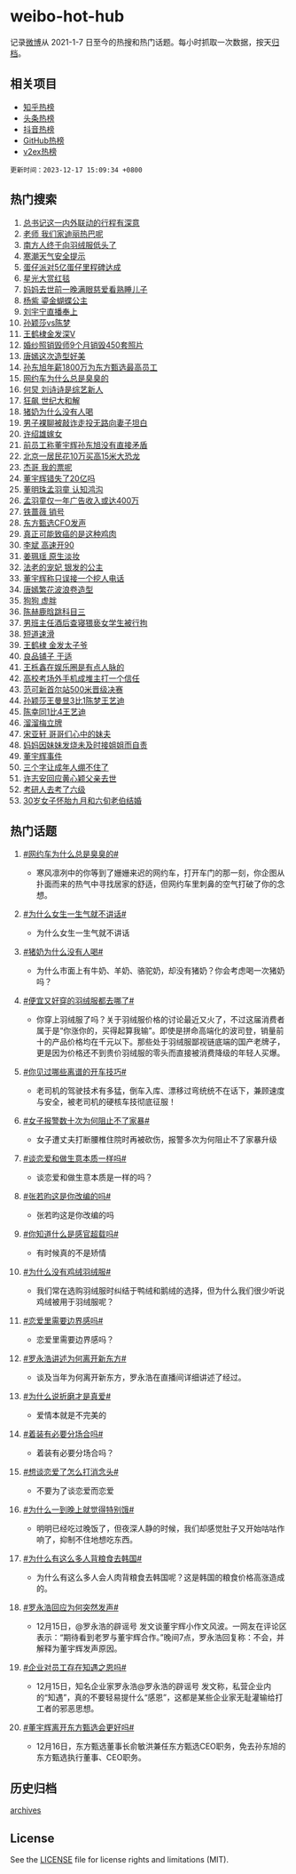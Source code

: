 # weibo-hot-hub

记录[微博](https://www.weibo.com)从 2021-1-7 日至今的热搜和热门话题。每小时抓取一次数据，按天[归档](archives)。

## 相关项目

- [知乎热榜](https://github.com/lonnyzhang423/zhihu-hot-hub)
- [头条热榜](https://github.com/lonnyzhang423/toutiao-hot-hub)
- [抖音热榜](https://github.com/lonnyzhang423/douyin-hot-hub)
- [GitHub热榜](https://github.com/lonnyzhang423/github-hot-hub)
- [v2ex热榜](https://github.com/lonnyzhang423/v2ex-hot-hub)


`更新时间：2023-12-17 15:09:34 +0800`

## 热门搜索

1. [总书记这一内外联动的行程有深意](https://m.weibo.cn/search?containerid=100103type%3D1%26t%3D10%26q%3D%23%E6%80%BB%E4%B9%A6%E8%AE%B0%E8%BF%99%E4%B8%80%E5%86%85%E5%A4%96%E8%81%94%E5%8A%A8%E7%9A%84%E8%A1%8C%E7%A8%8B%E6%9C%89%E6%B7%B1%E6%84%8F%23&stream_entry_id=51&isnewpage=1&extparam=seat%3D1%26stream_entry_id%3D51%26cate%3D10103%26pos%3D0%26q%3D%2523%25E6%2580%25BB%25E4%25B9%25A6%25E8%25AE%25B0%25E8%25BF%2599%25E4%25B8%2580%25E5%2586%2585%25E5%25A4%2596%25E8%2581%2594%25E5%258A%25A8%25E7%259A%2584%25E8%25A1%258C%25E7%25A8%258B%25E6%259C%2589%25E6%25B7%25B1%25E6%2584%258F%2523%26c_type%3D51%26dgr%3D0%26filter_type%3Drealtimehot%26display_time%3D1702796973%26pre_seqid%3D17027969731090213116)
1. [老师 我们家迪丽热巴呢](https://m.weibo.cn/search?containerid=100103type%3D1%26t%3D10%26q%3D%E8%80%81%E5%B8%88+%E6%88%91%E4%BB%AC%E5%AE%B6%E8%BF%AA%E4%B8%BD%E7%83%AD%E5%B7%B4%E5%91%A2&stream_entry_id=31&isnewpage=1&extparam=seat%3D1%26lcate%3D5001%26flag%3D1%26q%3D%25E8%2580%2581%25E5%25B8%2588%2520%25E6%2588%2591%25E4%25BB%25AC%25E5%25AE%25B6%25E8%25BF%25AA%25E4%25B8%25BD%25E7%2583%25AD%25E5%25B7%25B4%25E5%2591%25A2%26dgr%3D0%26filter_type%3Drealtimehot%26realpos%3D1%26stream_entry_id%3D31%26cate%3D5001%26c_type%3D31%26band_rank%3D1%26pos%3D0%26display_time%3D1702796973%26pre_seqid%3D17027969731090213116)
1. [南方人终于向羽绒服低头了](https://m.weibo.cn/search?containerid=100103type%3D1%26t%3D10%26q%3D%23%E5%8D%97%E6%96%B9%E4%BA%BA%E7%BB%88%E4%BA%8E%E5%90%91%E7%BE%BD%E7%BB%92%E6%9C%8D%E4%BD%8E%E5%A4%B4%E4%BA%86%23&stream_entry_id=31&isnewpage=1&extparam=seat%3D1%26lcate%3D5001%26flag%3D0%26q%3D%2523%25E5%258D%2597%25E6%2596%25B9%25E4%25BA%25BA%25E7%25BB%2588%25E4%25BA%258E%25E5%2590%2591%25E7%25BE%25BD%25E7%25BB%2592%25E6%259C%258D%25E4%25BD%258E%25E5%25A4%25B4%25E4%25BA%2586%2523%26dgr%3D0%26filter_type%3Drealtimehot%26realpos%3D2%26stream_entry_id%3D31%26cate%3D5001%26c_type%3D31%26band_rank%3D2%26pos%3D1%26display_time%3D1702796973%26pre_seqid%3D17027969731090213116)
1. [寒潮天气安全提示](https://m.weibo.cn/search?containerid=100103type%3D1%26t%3D10%26q%3D%23%E5%AF%92%E6%BD%AE%E5%A4%A9%E6%B0%94%E5%AE%89%E5%85%A8%E6%8F%90%E7%A4%BA%23&stream_entry_id=31&isnewpage=1&extparam=seat%3D1%26lcate%3D5001%26flag%3D0%26q%3D%2523%25E5%25AF%2592%25E6%25BD%25AE%25E5%25A4%25A9%25E6%25B0%2594%25E5%25AE%2589%25E5%2585%25A8%25E6%258F%2590%25E7%25A4%25BA%2523%26dgr%3D0%26filter_type%3Drealtimehot%26realpos%3D3%26stream_entry_id%3D31%26cate%3D5001%26c_type%3D31%26band_rank%3D3%26pos%3D2%26display_time%3D1702796973%26pre_seqid%3D17027969731090213116)
1. [蛋仔派对5亿蛋仔里程碑达成](https://m.weibo.cn/search?containerid=100103type%3D1%26t%3D10%26q%3D%23%E8%9B%8B%E4%BB%94%E6%B4%BE%E5%AF%B95%E4%BA%BF%E8%9B%8B%E4%BB%94%E9%87%8C%E7%A8%8B%E7%A2%91%E8%BE%BE%E6%88%90%23&stream_entry_id=31&isnewpage=1&extparam=seat%3D1%26lcate%3D5001%26stream_entry_id%3D31%26filter_type%3Drealtimehot%26q%3D%2523%25E8%259B%258B%25E4%25BB%2594%25E6%25B4%25BE%25E5%25AF%25B95%25E4%25BA%25BF%25E8%259B%258B%25E4%25BB%2594%25E9%2587%258C%25E7%25A8%258B%25E7%25A2%2591%25E8%25BE%25BE%25E6%2588%2590%2523%26dgr%3D0%26band_rank%3D4%26adid%3D214717%26is_ad_pos%3D1%26topic_ad%3D1%26c_type%3D31%26cate%3D5001%26pos%3D3%26display_time%3D1702796973%26pre_seqid%3D17027969731090213116)
1. [星光大赏红毯](https://m.weibo.cn/search?containerid=100103type%3D1%26t%3D10%26q%3D%23%E6%98%9F%E5%85%89%E5%A4%A7%E8%B5%8F%E7%BA%A2%E6%AF%AF%23&stream_entry_id=31&isnewpage=1&extparam=seat%3D1%26lcate%3D5001%26flag%3D1%26q%3D%2523%25E6%2598%259F%25E5%2585%2589%25E5%25A4%25A7%25E8%25B5%258F%25E7%25BA%25A2%25E6%25AF%25AF%2523%26dgr%3D0%26filter_type%3Drealtimehot%26realpos%3D4%26stream_entry_id%3D31%26cate%3D5001%26c_type%3D31%26band_rank%3D4%26pos%3D4%26display_time%3D1702796973%26pre_seqid%3D17027969731090213116)
1. [妈妈去世前一晚满眼慈爱看熟睡儿子](https://m.weibo.cn/search?containerid=100103type%3D1%26t%3D10%26q%3D%23%E5%A6%88%E5%A6%88%E5%8E%BB%E4%B8%96%E5%89%8D%E4%B8%80%E6%99%9A%E6%BB%A1%E7%9C%BC%E6%85%88%E7%88%B1%E7%9C%8B%E7%86%9F%E7%9D%A1%E5%84%BF%E5%AD%90%23&stream_entry_id=31&isnewpage=1&extparam=seat%3D1%26lcate%3D5001%26flag%3D1%26q%3D%2523%25E5%25A6%2588%25E5%25A6%2588%25E5%258E%25BB%25E4%25B8%2596%25E5%2589%258D%25E4%25B8%2580%25E6%2599%259A%25E6%25BB%25A1%25E7%259C%25BC%25E6%2585%2588%25E7%2588%25B1%25E7%259C%258B%25E7%2586%259F%25E7%259D%25A1%25E5%2584%25BF%25E5%25AD%2590%2523%26dgr%3D0%26filter_type%3Drealtimehot%26realpos%3D5%26stream_entry_id%3D31%26cate%3D5001%26c_type%3D31%26band_rank%3D5%26pos%3D5%26display_time%3D1702796973%26pre_seqid%3D17027969731090213116)
1. [杨紫 鎏金蝴蝶公主](https://m.weibo.cn/search?containerid=100103type%3D1%26t%3D10%26q%3D%E6%9D%A8%E7%B4%AB+%E9%8E%8F%E9%87%91%E8%9D%B4%E8%9D%B6%E5%85%AC%E4%B8%BB&stream_entry_id=31&isnewpage=1&extparam=seat%3D1%26lcate%3D5001%26flag%3D2%26q%3D%25E6%259D%25A8%25E7%25B4%25AB%2520%25E9%258E%258F%25E9%2587%2591%25E8%259D%25B4%25E8%259D%25B6%25E5%2585%25AC%25E4%25B8%25BB%26dgr%3D0%26filter_type%3Drealtimehot%26realpos%3D6%26stream_entry_id%3D31%26cate%3D5001%26c_type%3D31%26band_rank%3D6%26pos%3D6%26display_time%3D1702796973%26pre_seqid%3D17027969731090213116)
1. [刘宇宁直播奉上](https://m.weibo.cn/search?containerid=100103type%3D1%26t%3D10%26q%3D%23%E5%88%98%E5%AE%87%E5%AE%81%E7%9B%B4%E6%92%AD%E5%A5%89%E4%B8%8A%23&stream_entry_id=31&isnewpage=1&extparam=seat%3D1%26lcate%3D5001%26stream_entry_id%3D31%26filter_type%3Drealtimehot%26q%3D%2523%25E5%2588%2598%25E5%25AE%2587%25E5%25AE%2581%25E7%259B%25B4%25E6%2592%25AD%25E5%25A5%2589%25E4%25B8%258A%2523%26dgr%3D0%26band_rank%3D7%26adid%3D214883%26is_ad_pos%3D1%26c_type%3D31%26cate%3D5001%26pos%3D7%26display_time%3D1702796973%26pre_seqid%3D17027969731090213116)
1. [孙颖莎vs陈梦](https://m.weibo.cn/search?containerid=100103type%3D1%26t%3D10%26q%3D%23%E5%AD%99%E9%A2%96%E8%8E%8Evs%E9%99%88%E6%A2%A6%23&stream_entry_id=31&isnewpage=1&extparam=seat%3D1%26lcate%3D5001%26flag%3D1%26q%3D%2523%25E5%25AD%2599%25E9%25A2%2596%25E8%258E%258Evs%25E9%2599%2588%25E6%25A2%25A6%2523%26dgr%3D0%26filter_type%3Drealtimehot%26realpos%3D7%26stream_entry_id%3D31%26cate%3D5001%26c_type%3D31%26band_rank%3D7%26pos%3D8%26display_time%3D1702796973%26pre_seqid%3D17027969731090213116)
1. [王鹤棣金发深V](https://m.weibo.cn/search?containerid=100103type%3D1%26t%3D10%26q%3D%E7%8E%8B%E9%B9%A4%E6%A3%A3%E9%87%91%E5%8F%91%E6%B7%B1V&stream_entry_id=31&isnewpage=1&extparam=seat%3D1%26lcate%3D5001%26flag%3D1%26q%3D%25E7%258E%258B%25E9%25B9%25A4%25E6%25A3%25A3%25E9%2587%2591%25E5%258F%2591%25E6%25B7%25B1V%26dgr%3D0%26filter_type%3Drealtimehot%26realpos%3D8%26stream_entry_id%3D31%26cate%3D5001%26c_type%3D31%26band_rank%3D8%26pos%3D9%26display_time%3D1702796973%26pre_seqid%3D17027969731090213116)
1. [婚纱照销毁师9个月销毁450套照片](https://m.weibo.cn/search?containerid=100103type%3D1%26t%3D10%26q%3D%23%E5%A9%9A%E7%BA%B1%E7%85%A7%E9%94%80%E6%AF%81%E5%B8%889%E4%B8%AA%E6%9C%88%E9%94%80%E6%AF%81450%E5%A5%97%E7%85%A7%E7%89%87%23&stream_entry_id=31&isnewpage=1&extparam=seat%3D1%26lcate%3D5001%26flag%3D1%26q%3D%2523%25E5%25A9%259A%25E7%25BA%25B1%25E7%2585%25A7%25E9%2594%2580%25E6%25AF%2581%25E5%25B8%25889%25E4%25B8%25AA%25E6%259C%2588%25E9%2594%2580%25E6%25AF%2581450%25E5%25A5%2597%25E7%2585%25A7%25E7%2589%2587%2523%26dgr%3D0%26filter_type%3Drealtimehot%26realpos%3D9%26stream_entry_id%3D31%26cate%3D5001%26c_type%3D31%26band_rank%3D9%26pos%3D10%26display_time%3D1702796973%26pre_seqid%3D17027969731090213116)
1. [唐嫣这次造型好美](https://m.weibo.cn/search?containerid=100103type%3D1%26t%3D10%26q%3D%E5%94%90%E5%AB%A3%E8%BF%99%E6%AC%A1%E9%80%A0%E5%9E%8B%E5%A5%BD%E7%BE%8E&stream_entry_id=31&isnewpage=1&extparam=seat%3D1%26lcate%3D5001%26flag%3D1%26q%3D%25E5%2594%2590%25E5%25AB%25A3%25E8%25BF%2599%25E6%25AC%25A1%25E9%2580%25A0%25E5%259E%258B%25E5%25A5%25BD%25E7%25BE%258E%26dgr%3D0%26filter_type%3Drealtimehot%26realpos%3D10%26stream_entry_id%3D31%26cate%3D5001%26c_type%3D31%26band_rank%3D10%26pos%3D11%26display_time%3D1702796973%26pre_seqid%3D17027969731090213116)
1. [孙东旭年薪1800万为东方甄选最高员工](https://m.weibo.cn/search?containerid=100103type%3D1%26t%3D10%26q%3D%23%E5%AD%99%E4%B8%9C%E6%97%AD%E5%B9%B4%E8%96%AA1800%E4%B8%87%E4%B8%BA%E4%B8%9C%E6%96%B9%E7%94%84%E9%80%89%E6%9C%80%E9%AB%98%E5%91%98%E5%B7%A5%23&stream_entry_id=31&isnewpage=1&extparam=seat%3D1%26lcate%3D5001%26flag%3D2%26q%3D%2523%25E5%25AD%2599%25E4%25B8%259C%25E6%2597%25AD%25E5%25B9%25B4%25E8%2596%25AA1800%25E4%25B8%2587%25E4%25B8%25BA%25E4%25B8%259C%25E6%2596%25B9%25E7%2594%2584%25E9%2580%2589%25E6%259C%2580%25E9%25AB%2598%25E5%2591%2598%25E5%25B7%25A5%2523%26dgr%3D0%26filter_type%3Drealtimehot%26realpos%3D11%26stream_entry_id%3D31%26cate%3D5001%26c_type%3D31%26band_rank%3D11%26pos%3D12%26display_time%3D1702796973%26pre_seqid%3D17027969731090213116)
1. [网约车为什么总是臭臭的](https://m.weibo.cn/search?containerid=100103type%3D1%26t%3D10%26q%3D%23%E7%BD%91%E7%BA%A6%E8%BD%A6%E4%B8%BA%E4%BB%80%E4%B9%88%E6%80%BB%E6%98%AF%E8%87%AD%E8%87%AD%E7%9A%84%23&stream_entry_id=31&isnewpage=1&extparam=seat%3D1%26lcate%3D5001%26flag%3D0%26q%3D%2523%25E7%25BD%2591%25E7%25BA%25A6%25E8%25BD%25A6%25E4%25B8%25BA%25E4%25BB%2580%25E4%25B9%2588%25E6%2580%25BB%25E6%2598%25AF%25E8%2587%25AD%25E8%2587%25AD%25E7%259A%2584%2523%26dgr%3D0%26filter_type%3Drealtimehot%26realpos%3D12%26stream_entry_id%3D31%26cate%3D5001%26c_type%3D31%26band_rank%3D12%26pos%3D13%26display_time%3D1702796973%26pre_seqid%3D17027969731090213116)
1. [何炅 刘诗诗是综艺新人](https://m.weibo.cn/search?containerid=100103type%3D1%26t%3D10%26q%3D%E4%BD%95%E7%82%85+%E5%88%98%E8%AF%97%E8%AF%97%E6%98%AF%E7%BB%BC%E8%89%BA%E6%96%B0%E4%BA%BA&stream_entry_id=31&isnewpage=1&extparam=seat%3D1%26lcate%3D5001%26flag%3D1%26q%3D%25E4%25BD%2595%25E7%2582%2585%2520%25E5%2588%2598%25E8%25AF%2597%25E8%25AF%2597%25E6%2598%25AF%25E7%25BB%25BC%25E8%2589%25BA%25E6%2596%25B0%25E4%25BA%25BA%26dgr%3D0%26filter_type%3Drealtimehot%26realpos%3D13%26stream_entry_id%3D31%26cate%3D5001%26c_type%3D31%26band_rank%3D13%26pos%3D14%26display_time%3D1702796973%26pre_seqid%3D17027969731090213116)
1. [狂飙 世纪大和解](https://m.weibo.cn/search?containerid=100103type%3D1%26t%3D10%26q%3D%E7%8B%82%E9%A3%99+%E4%B8%96%E7%BA%AA%E5%A4%A7%E5%92%8C%E8%A7%A3&stream_entry_id=31&isnewpage=1&extparam=seat%3D1%26lcate%3D5001%26flag%3D2%26q%3D%25E7%258B%2582%25E9%25A3%2599%2520%25E4%25B8%2596%25E7%25BA%25AA%25E5%25A4%25A7%25E5%2592%258C%25E8%25A7%25A3%26dgr%3D0%26filter_type%3Drealtimehot%26realpos%3D14%26stream_entry_id%3D31%26cate%3D5001%26c_type%3D31%26band_rank%3D14%26pos%3D15%26display_time%3D1702796973%26pre_seqid%3D17027969731090213116)
1. [猪奶为什么没有人喝](https://m.weibo.cn/search?containerid=100103type%3D1%26t%3D10%26q%3D%23%E7%8C%AA%E5%A5%B6%E4%B8%BA%E4%BB%80%E4%B9%88%E6%B2%A1%E6%9C%89%E4%BA%BA%E5%96%9D%23&stream_entry_id=31&isnewpage=1&extparam=seat%3D1%26lcate%3D5001%26flag%3D0%26q%3D%2523%25E7%258C%25AA%25E5%25A5%25B6%25E4%25B8%25BA%25E4%25BB%2580%25E4%25B9%2588%25E6%25B2%25A1%25E6%259C%2589%25E4%25BA%25BA%25E5%2596%259D%2523%26dgr%3D0%26filter_type%3Drealtimehot%26realpos%3D15%26stream_entry_id%3D31%26cate%3D5001%26c_type%3D31%26band_rank%3D15%26pos%3D16%26display_time%3D1702796973%26pre_seqid%3D17027969731090213116)
1. [男子裸聊被敲诈走投无路向妻子坦白](https://m.weibo.cn/search?containerid=100103type%3D1%26t%3D10%26q%3D%23%E7%94%B7%E5%AD%90%E8%A3%B8%E8%81%8A%E8%A2%AB%E6%95%B2%E8%AF%88%E8%B5%B0%E6%8A%95%E6%97%A0%E8%B7%AF%E5%90%91%E5%A6%BB%E5%AD%90%E5%9D%A6%E7%99%BD%23&stream_entry_id=31&isnewpage=1&extparam=seat%3D1%26lcate%3D5001%26flag%3D1%26q%3D%2523%25E7%2594%25B7%25E5%25AD%2590%25E8%25A3%25B8%25E8%2581%258A%25E8%25A2%25AB%25E6%2595%25B2%25E8%25AF%2588%25E8%25B5%25B0%25E6%258A%2595%25E6%2597%25A0%25E8%25B7%25AF%25E5%2590%2591%25E5%25A6%25BB%25E5%25AD%2590%25E5%259D%25A6%25E7%2599%25BD%2523%26dgr%3D0%26filter_type%3Drealtimehot%26realpos%3D16%26stream_entry_id%3D31%26cate%3D5001%26c_type%3D31%26band_rank%3D16%26pos%3D17%26display_time%3D1702796973%26pre_seqid%3D17027969731090213116)
1. [许绍雄嫁女](https://m.weibo.cn/search?containerid=100103type%3D1%26t%3D10%26q%3D%E8%AE%B8%E7%BB%8D%E9%9B%84%E5%AB%81%E5%A5%B3&stream_entry_id=31&isnewpage=1&extparam=seat%3D1%26lcate%3D5001%26flag%3D0%26q%3D%25E8%25AE%25B8%25E7%25BB%258D%25E9%259B%2584%25E5%25AB%2581%25E5%25A5%25B3%26dgr%3D0%26filter_type%3Drealtimehot%26realpos%3D17%26stream_entry_id%3D31%26cate%3D5001%26c_type%3D31%26band_rank%3D17%26pos%3D18%26display_time%3D1702796973%26pre_seqid%3D17027969731090213116)
1. [前员工称董宇辉孙东旭没有直接矛盾](https://m.weibo.cn/search?containerid=100103type%3D1%26t%3D10%26q%3D%23%E5%89%8D%E5%91%98%E5%B7%A5%E7%A7%B0%E8%91%A3%E5%AE%87%E8%BE%89%E5%AD%99%E4%B8%9C%E6%97%AD%E6%B2%A1%E6%9C%89%E7%9B%B4%E6%8E%A5%E7%9F%9B%E7%9B%BE%23&stream_entry_id=31&isnewpage=1&extparam=seat%3D1%26lcate%3D5001%26flag%3D1%26q%3D%2523%25E5%2589%258D%25E5%2591%2598%25E5%25B7%25A5%25E7%25A7%25B0%25E8%2591%25A3%25E5%25AE%2587%25E8%25BE%2589%25E5%25AD%2599%25E4%25B8%259C%25E6%2597%25AD%25E6%25B2%25A1%25E6%259C%2589%25E7%259B%25B4%25E6%258E%25A5%25E7%259F%259B%25E7%259B%25BE%2523%26dgr%3D0%26filter_type%3Drealtimehot%26realpos%3D18%26stream_entry_id%3D31%26cate%3D5001%26c_type%3D31%26band_rank%3D18%26pos%3D19%26display_time%3D1702796973%26pre_seqid%3D17027969731090213116)
1. [北京一居民花10万买高15米大恐龙](https://m.weibo.cn/search?containerid=100103type%3D1%26t%3D10%26q%3D%23%E5%8C%97%E4%BA%AC%E4%B8%80%E5%B1%85%E6%B0%91%E8%8A%B110%E4%B8%87%E4%B9%B0%E9%AB%9815%E7%B1%B3%E5%A4%A7%E6%81%90%E9%BE%99%23&stream_entry_id=31&isnewpage=1&extparam=seat%3D1%26lcate%3D5001%26flag%3D0%26q%3D%2523%25E5%258C%2597%25E4%25BA%25AC%25E4%25B8%2580%25E5%25B1%2585%25E6%25B0%2591%25E8%258A%25B110%25E4%25B8%2587%25E4%25B9%25B0%25E9%25AB%259815%25E7%25B1%25B3%25E5%25A4%25A7%25E6%2581%2590%25E9%25BE%2599%2523%26dgr%3D0%26filter_type%3Drealtimehot%26realpos%3D19%26stream_entry_id%3D31%26cate%3D5001%26c_type%3D31%26band_rank%3D19%26pos%3D20%26display_time%3D1702796973%26pre_seqid%3D17027969731090213116)
1. [杰哥 我的票呢](https://m.weibo.cn/search?containerid=100103type%3D1%26t%3D10%26q%3D%E6%9D%B0%E5%93%A5+%E6%88%91%E7%9A%84%E7%A5%A8%E5%91%A2&stream_entry_id=31&isnewpage=1&extparam=seat%3D1%26lcate%3D5001%26flag%3D0%26q%3D%25E6%259D%25B0%25E5%2593%25A5%2520%25E6%2588%2591%25E7%259A%2584%25E7%25A5%25A8%25E5%2591%25A2%26dgr%3D0%26filter_type%3Drealtimehot%26realpos%3D20%26stream_entry_id%3D31%26cate%3D5001%26c_type%3D31%26band_rank%3D20%26pos%3D21%26display_time%3D1702796973%26pre_seqid%3D17027969731090213116)
1. [董宇辉错失了20亿吗](https://m.weibo.cn/search?containerid=100103type%3D1%26t%3D10%26q%3D%E8%91%A3%E5%AE%87%E8%BE%89%E9%94%99%E5%A4%B1%E4%BA%8620%E4%BA%BF%E5%90%97&stream_entry_id=31&isnewpage=1&extparam=seat%3D1%26lcate%3D5001%26flag%3D2%26q%3D%25E8%2591%25A3%25E5%25AE%2587%25E8%25BE%2589%25E9%2594%2599%25E5%25A4%25B1%25E4%25BA%258620%25E4%25BA%25BF%25E5%2590%2597%26dgr%3D0%26filter_type%3Drealtimehot%26realpos%3D21%26stream_entry_id%3D31%26cate%3D5001%26c_type%3D31%26band_rank%3D21%26pos%3D22%26display_time%3D1702796973%26pre_seqid%3D17027969731090213116)
1. [董明珠孟羽童 认知鸿沟](https://m.weibo.cn/search?containerid=100103type%3D1%26t%3D10%26q%3D%E8%91%A3%E6%98%8E%E7%8F%A0%E5%AD%9F%E7%BE%BD%E7%AB%A5+%E8%AE%A4%E7%9F%A5%E9%B8%BF%E6%B2%9F&stream_entry_id=31&isnewpage=1&extparam=seat%3D1%26lcate%3D5001%26flag%3D1%26q%3D%25E8%2591%25A3%25E6%2598%258E%25E7%258F%25A0%25E5%25AD%259F%25E7%25BE%25BD%25E7%25AB%25A5%2520%25E8%25AE%25A4%25E7%259F%25A5%25E9%25B8%25BF%25E6%25B2%259F%26dgr%3D0%26filter_type%3Drealtimehot%26realpos%3D22%26stream_entry_id%3D31%26cate%3D5001%26c_type%3D31%26band_rank%3D22%26pos%3D23%26display_time%3D1702796973%26pre_seqid%3D17027969731090213116)
1. [孟羽童仅一年广告收入或达400万](https://m.weibo.cn/search?containerid=100103type%3D1%26t%3D10%26q%3D%23%E5%AD%9F%E7%BE%BD%E7%AB%A5%E4%BB%85%E4%B8%80%E5%B9%B4%E5%B9%BF%E5%91%8A%E6%94%B6%E5%85%A5%E6%88%96%E8%BE%BE400%E4%B8%87%23&stream_entry_id=31&isnewpage=1&extparam=seat%3D1%26lcate%3D5001%26flag%3D2%26q%3D%2523%25E5%25AD%259F%25E7%25BE%25BD%25E7%25AB%25A5%25E4%25BB%2585%25E4%25B8%2580%25E5%25B9%25B4%25E5%25B9%25BF%25E5%2591%258A%25E6%2594%25B6%25E5%2585%25A5%25E6%2588%2596%25E8%25BE%25BE400%25E4%25B8%2587%2523%26dgr%3D0%26filter_type%3Drealtimehot%26realpos%3D23%26stream_entry_id%3D31%26cate%3D5001%26c_type%3D31%26band_rank%3D23%26pos%3D24%26display_time%3D1702796973%26pre_seqid%3D17027969731090213116)
1. [铁蔷薇 销号](https://m.weibo.cn/search?containerid=100103type%3D1%26t%3D10%26q%3D%E9%93%81%E8%94%B7%E8%96%87+%E9%94%80%E5%8F%B7&stream_entry_id=31&isnewpage=1&extparam=seat%3D1%26lcate%3D5001%26flag%3D1%26q%3D%25E9%2593%2581%25E8%2594%25B7%25E8%2596%2587%2520%25E9%2594%2580%25E5%258F%25B7%26dgr%3D0%26filter_type%3Drealtimehot%26realpos%3D24%26stream_entry_id%3D31%26cate%3D5001%26c_type%3D31%26band_rank%3D24%26pos%3D25%26display_time%3D1702796973%26pre_seqid%3D17027969731090213116)
1. [东方甄选CFO发声](https://m.weibo.cn/search?containerid=100103type%3D1%26t%3D10%26q%3D%23%E4%B8%9C%E6%96%B9%E7%94%84%E9%80%89CFO%E5%8F%91%E5%A3%B0%23&stream_entry_id=31&isnewpage=1&extparam=seat%3D1%26lcate%3D5001%26flag%3D0%26q%3D%2523%25E4%25B8%259C%25E6%2596%25B9%25E7%2594%2584%25E9%2580%2589CFO%25E5%258F%2591%25E5%25A3%25B0%2523%26dgr%3D0%26filter_type%3Drealtimehot%26realpos%3D25%26stream_entry_id%3D31%26cate%3D5001%26c_type%3D31%26band_rank%3D25%26pos%3D26%26display_time%3D1702796973%26pre_seqid%3D17027969731090213116)
1. [真正可能致癌的是这种鸡肉](https://m.weibo.cn/search?containerid=100103type%3D1%26t%3D10%26q%3D%23%E7%9C%9F%E6%AD%A3%E5%8F%AF%E8%83%BD%E8%87%B4%E7%99%8C%E7%9A%84%E6%98%AF%E8%BF%99%E7%A7%8D%E9%B8%A1%E8%82%89%23&stream_entry_id=31&isnewpage=1&extparam=seat%3D1%26lcate%3D5001%26flag%3D1%26q%3D%2523%25E7%259C%259F%25E6%25AD%25A3%25E5%258F%25AF%25E8%2583%25BD%25E8%2587%25B4%25E7%2599%258C%25E7%259A%2584%25E6%2598%25AF%25E8%25BF%2599%25E7%25A7%258D%25E9%25B8%25A1%25E8%2582%2589%2523%26dgr%3D0%26filter_type%3Drealtimehot%26realpos%3D26%26stream_entry_id%3D31%26cate%3D5001%26c_type%3D31%26band_rank%3D26%26pos%3D27%26display_time%3D1702796973%26pre_seqid%3D17027969731090213116)
1. [李斌 高速开90](https://m.weibo.cn/search?containerid=100103type%3D1%26t%3D10%26q%3D%E6%9D%8E%E6%96%8C+%E9%AB%98%E9%80%9F%E5%BC%8090&stream_entry_id=31&isnewpage=1&extparam=seat%3D1%26lcate%3D5001%26flag%3D1%26q%3D%25E6%259D%258E%25E6%2596%258C%2520%25E9%25AB%2598%25E9%2580%259F%25E5%25BC%258090%26dgr%3D0%26filter_type%3Drealtimehot%26realpos%3D27%26stream_entry_id%3D31%26cate%3D5001%26c_type%3D31%26band_rank%3D27%26pos%3D28%26display_time%3D1702796973%26pre_seqid%3D17027969731090213116)
1. [姜珮瑶 原生淡妆](https://m.weibo.cn/search?containerid=100103type%3D1%26t%3D10%26q%3D%E5%A7%9C%E7%8F%AE%E7%91%B6+%E5%8E%9F%E7%94%9F%E6%B7%A1%E5%A6%86&stream_entry_id=31&isnewpage=1&extparam=seat%3D1%26lcate%3D5001%26flag%3D0%26q%3D%25E5%25A7%259C%25E7%258F%25AE%25E7%2591%25B6%2520%25E5%258E%259F%25E7%2594%259F%25E6%25B7%25A1%25E5%25A6%2586%26dgr%3D0%26filter_type%3Drealtimehot%26realpos%3D28%26stream_entry_id%3D31%26cate%3D5001%26c_type%3D31%26band_rank%3D28%26pos%3D29%26display_time%3D1702796973%26pre_seqid%3D17027969731090213116)
1. [法老的宠妃 银发的公主](https://m.weibo.cn/search?containerid=100103type%3D1%26t%3D10%26q%3D%E6%B3%95%E8%80%81%E7%9A%84%E5%AE%A0%E5%A6%83+%E9%93%B6%E5%8F%91%E7%9A%84%E5%85%AC%E4%B8%BB&stream_entry_id=31&isnewpage=1&extparam=seat%3D1%26lcate%3D5001%26flag%3D0%26q%3D%25E6%25B3%2595%25E8%2580%2581%25E7%259A%2584%25E5%25AE%25A0%25E5%25A6%2583%2520%25E9%2593%25B6%25E5%258F%2591%25E7%259A%2584%25E5%2585%25AC%25E4%25B8%25BB%26dgr%3D0%26filter_type%3Drealtimehot%26realpos%3D29%26stream_entry_id%3D31%26cate%3D5001%26c_type%3D31%26band_rank%3D29%26pos%3D30%26display_time%3D1702796973%26pre_seqid%3D17027969731090213116)
1. [董宇辉称只误接一个挖人电话](https://m.weibo.cn/search?containerid=100103type%3D1%26t%3D10%26q%3D%23%E8%91%A3%E5%AE%87%E8%BE%89%E7%A7%B0%E5%8F%AA%E8%AF%AF%E6%8E%A5%E4%B8%80%E4%B8%AA%E6%8C%96%E4%BA%BA%E7%94%B5%E8%AF%9D%23&stream_entry_id=31&isnewpage=1&extparam=seat%3D1%26lcate%3D5001%26flag%3D0%26q%3D%2523%25E8%2591%25A3%25E5%25AE%2587%25E8%25BE%2589%25E7%25A7%25B0%25E5%258F%25AA%25E8%25AF%25AF%25E6%258E%25A5%25E4%25B8%2580%25E4%25B8%25AA%25E6%258C%2596%25E4%25BA%25BA%25E7%2594%25B5%25E8%25AF%259D%2523%26dgr%3D0%26filter_type%3Drealtimehot%26realpos%3D30%26stream_entry_id%3D31%26cate%3D5001%26c_type%3D31%26band_rank%3D30%26pos%3D31%26display_time%3D1702796973%26pre_seqid%3D17027969731090213116)
1. [唐嫣繁花波浪卷造型](https://m.weibo.cn/search?containerid=100103type%3D1%26t%3D10%26q%3D%23%E5%94%90%E5%AB%A3%E7%B9%81%E8%8A%B1%E6%B3%A2%E6%B5%AA%E5%8D%B7%E9%80%A0%E5%9E%8B%23&stream_entry_id=31&isnewpage=1&extparam=seat%3D1%26lcate%3D5001%26flag%3D1%26q%3D%2523%25E5%2594%2590%25E5%25AB%25A3%25E7%25B9%2581%25E8%258A%25B1%25E6%25B3%25A2%25E6%25B5%25AA%25E5%258D%25B7%25E9%2580%25A0%25E5%259E%258B%2523%26dgr%3D0%26filter_type%3Drealtimehot%26realpos%3D31%26stream_entry_id%3D31%26cate%3D5001%26c_type%3D31%26band_rank%3D31%26pos%3D32%26display_time%3D1702796973%26pre_seqid%3D17027969731090213116)
1. [狗狗 虚胖](https://m.weibo.cn/search?containerid=100103type%3D1%26t%3D10%26q%3D%E7%8B%97%E7%8B%97+%E8%99%9A%E8%83%96&stream_entry_id=31&isnewpage=1&extparam=seat%3D1%26lcate%3D5001%26flag%3D1%26q%3D%25E7%258B%2597%25E7%258B%2597%2520%25E8%2599%259A%25E8%2583%2596%26dgr%3D0%26filter_type%3Drealtimehot%26realpos%3D32%26stream_entry_id%3D31%26cate%3D5001%26c_type%3D31%26band_rank%3D32%26pos%3D33%26display_time%3D1702796973%26pre_seqid%3D17027969731090213116)
1. [陈赫鹿晗跳科目三](https://m.weibo.cn/search?containerid=100103type%3D1%26t%3D10%26q%3D%23%E9%99%88%E8%B5%AB%E9%B9%BF%E6%99%97%E8%B7%B3%E7%A7%91%E7%9B%AE%E4%B8%89%23&stream_entry_id=31&isnewpage=1&extparam=seat%3D1%26lcate%3D5001%26flag%3D0%26q%3D%2523%25E9%2599%2588%25E8%25B5%25AB%25E9%25B9%25BF%25E6%2599%2597%25E8%25B7%25B3%25E7%25A7%2591%25E7%259B%25AE%25E4%25B8%2589%2523%26dgr%3D0%26filter_type%3Drealtimehot%26realpos%3D33%26stream_entry_id%3D31%26cate%3D5001%26c_type%3D31%26band_rank%3D33%26pos%3D34%26display_time%3D1702796973%26pre_seqid%3D17027969731090213116)
1. [男班主任酒后查寝猥亵女学生被行拘](https://m.weibo.cn/search?containerid=100103type%3D1%26t%3D10%26q%3D%23%E7%94%B7%E7%8F%AD%E4%B8%BB%E4%BB%BB%E9%85%92%E5%90%8E%E6%9F%A5%E5%AF%9D%E7%8C%A5%E4%BA%B5%E5%A5%B3%E5%AD%A6%E7%94%9F%E8%A2%AB%E8%A1%8C%E6%8B%98%23&stream_entry_id=31&isnewpage=1&extparam=seat%3D1%26lcate%3D5001%26flag%3D1%26q%3D%2523%25E7%2594%25B7%25E7%258F%25AD%25E4%25B8%25BB%25E4%25BB%25BB%25E9%2585%2592%25E5%2590%258E%25E6%259F%25A5%25E5%25AF%259D%25E7%258C%25A5%25E4%25BA%25B5%25E5%25A5%25B3%25E5%25AD%25A6%25E7%2594%259F%25E8%25A2%25AB%25E8%25A1%258C%25E6%258B%2598%2523%26dgr%3D0%26filter_type%3Drealtimehot%26realpos%3D34%26stream_entry_id%3D31%26cate%3D5001%26c_type%3D31%26band_rank%3D34%26pos%3D35%26display_time%3D1702796973%26pre_seqid%3D17027969731090213116)
1. [短道速滑](https://m.weibo.cn/search?containerid=100103type%3D1%26t%3D10%26q%3D%E7%9F%AD%E9%81%93%E9%80%9F%E6%BB%91&stream_entry_id=31&isnewpage=1&extparam=seat%3D1%26lcate%3D5001%26flag%3D1%26q%3D%25E7%259F%25AD%25E9%2581%2593%25E9%2580%259F%25E6%25BB%2591%26dgr%3D0%26filter_type%3Drealtimehot%26realpos%3D35%26stream_entry_id%3D31%26cate%3D5001%26c_type%3D31%26band_rank%3D35%26pos%3D36%26display_time%3D1702796973%26pre_seqid%3D17027969731090213116)
1. [王鹤棣 金发太子爷](https://m.weibo.cn/search?containerid=100103type%3D1%26t%3D10%26q%3D%E7%8E%8B%E9%B9%A4%E6%A3%A3+%E9%87%91%E5%8F%91%E5%A4%AA%E5%AD%90%E7%88%B7&stream_entry_id=31&isnewpage=1&extparam=seat%3D1%26lcate%3D5001%26flag%3D1%26q%3D%25E7%258E%258B%25E9%25B9%25A4%25E6%25A3%25A3%2520%25E9%2587%2591%25E5%258F%2591%25E5%25A4%25AA%25E5%25AD%2590%25E7%2588%25B7%26dgr%3D0%26filter_type%3Drealtimehot%26realpos%3D36%26stream_entry_id%3D31%26cate%3D5001%26c_type%3D31%26band_rank%3D36%26pos%3D37%26display_time%3D1702796973%26pre_seqid%3D17027969731090213116)
1. [良品铺子 于适](https://m.weibo.cn/search?containerid=100103type%3D1%26t%3D10%26q%3D%E8%89%AF%E5%93%81%E9%93%BA%E5%AD%90+%E4%BA%8E%E9%80%82&stream_entry_id=31&isnewpage=1&extparam=seat%3D1%26lcate%3D5001%26flag%3D0%26q%3D%25E8%2589%25AF%25E5%2593%2581%25E9%2593%25BA%25E5%25AD%2590%2520%25E4%25BA%258E%25E9%2580%2582%26dgr%3D0%26filter_type%3Drealtimehot%26realpos%3D37%26stream_entry_id%3D31%26cate%3D5001%26c_type%3D31%26band_rank%3D37%26pos%3D38%26display_time%3D1702796973%26pre_seqid%3D17027969731090213116)
1. [王栎鑫在娱乐圈是有点人脉的](https://m.weibo.cn/search?containerid=100103type%3D1%26t%3D10%26q%3D%E7%8E%8B%E6%A0%8E%E9%91%AB%E5%9C%A8%E5%A8%B1%E4%B9%90%E5%9C%88%E6%98%AF%E6%9C%89%E7%82%B9%E4%BA%BA%E8%84%89%E7%9A%84&stream_entry_id=31&isnewpage=1&extparam=seat%3D1%26lcate%3D5001%26flag%3D1%26q%3D%25E7%258E%258B%25E6%25A0%258E%25E9%2591%25AB%25E5%259C%25A8%25E5%25A8%25B1%25E4%25B9%2590%25E5%259C%2588%25E6%2598%25AF%25E6%259C%2589%25E7%2582%25B9%25E4%25BA%25BA%25E8%2584%2589%25E7%259A%2584%26dgr%3D0%26filter_type%3Drealtimehot%26realpos%3D38%26stream_entry_id%3D31%26cate%3D5001%26c_type%3D31%26band_rank%3D38%26pos%3D39%26display_time%3D1702796973%26pre_seqid%3D17027969731090213116)
1. [高校考场外手机成堆主打一个信任](https://m.weibo.cn/search?containerid=100103type%3D1%26t%3D10%26q%3D%23%E9%AB%98%E6%A0%A1%E8%80%83%E5%9C%BA%E5%A4%96%E6%89%8B%E6%9C%BA%E6%88%90%E5%A0%86%E4%B8%BB%E6%89%93%E4%B8%80%E4%B8%AA%E4%BF%A1%E4%BB%BB%23&stream_entry_id=31&isnewpage=1&extparam=seat%3D1%26lcate%3D5001%26flag%3D32768%26q%3D%2523%25E9%25AB%2598%25E6%25A0%25A1%25E8%2580%2583%25E5%259C%25BA%25E5%25A4%2596%25E6%2589%258B%25E6%259C%25BA%25E6%2588%2590%25E5%25A0%2586%25E4%25B8%25BB%25E6%2589%2593%25E4%25B8%2580%25E4%25B8%25AA%25E4%25BF%25A1%25E4%25BB%25BB%2523%26dgr%3D0%26filter_type%3Drealtimehot%26realpos%3D39%26stream_entry_id%3D31%26cate%3D5001%26c_type%3D31%26band_rank%3D39%26pos%3D40%26display_time%3D1702796973%26pre_seqid%3D17027969731090213116)
1. [范可新首尔站500米晋级决赛](https://m.weibo.cn/search?containerid=100103type%3D1%26t%3D10%26q%3D%23%E8%8C%83%E5%8F%AF%E6%96%B0%E9%A6%96%E5%B0%94%E7%AB%99500%E7%B1%B3%E6%99%8B%E7%BA%A7%E5%86%B3%E8%B5%9B%23&stream_entry_id=31&isnewpage=1&extparam=seat%3D1%26lcate%3D5001%26flag%3D1%26q%3D%2523%25E8%258C%2583%25E5%258F%25AF%25E6%2596%25B0%25E9%25A6%2596%25E5%25B0%2594%25E7%25AB%2599500%25E7%25B1%25B3%25E6%2599%258B%25E7%25BA%25A7%25E5%2586%25B3%25E8%25B5%259B%2523%26dgr%3D0%26filter_type%3Drealtimehot%26realpos%3D40%26stream_entry_id%3D31%26cate%3D5001%26c_type%3D31%26band_rank%3D40%26pos%3D41%26display_time%3D1702796973%26pre_seqid%3D17027969731090213116)
1. [孙颖莎王曼昱3比1陈梦王艺迪](https://m.weibo.cn/search?containerid=100103type%3D1%26t%3D10%26q%3D%23%E5%AD%99%E9%A2%96%E8%8E%8E%E7%8E%8B%E6%9B%BC%E6%98%B13%E6%AF%941%E9%99%88%E6%A2%A6%E7%8E%8B%E8%89%BA%E8%BF%AA%23&stream_entry_id=31&isnewpage=1&extparam=seat%3D1%26lcate%3D5001%26flag%3D0%26q%3D%2523%25E5%25AD%2599%25E9%25A2%2596%25E8%258E%258E%25E7%258E%258B%25E6%259B%25BC%25E6%2598%25B13%25E6%25AF%25941%25E9%2599%2588%25E6%25A2%25A6%25E7%258E%258B%25E8%2589%25BA%25E8%25BF%25AA%2523%26dgr%3D0%26filter_type%3Drealtimehot%26realpos%3D41%26stream_entry_id%3D31%26cate%3D5001%26c_type%3D31%26band_rank%3D41%26pos%3D42%26display_time%3D1702796973%26pre_seqid%3D17027969731090213116)
1. [陈幸同1比4王艺迪](https://m.weibo.cn/search?containerid=100103type%3D1%26t%3D10%26q%3D%E9%99%88%E5%B9%B8%E5%90%8C1%E6%AF%944%E7%8E%8B%E8%89%BA%E8%BF%AA&stream_entry_id=31&isnewpage=1&extparam=seat%3D1%26lcate%3D5001%26flag%3D1%26q%3D%25E9%2599%2588%25E5%25B9%25B8%25E5%2590%258C1%25E6%25AF%25944%25E7%258E%258B%25E8%2589%25BA%25E8%25BF%25AA%26dgr%3D0%26filter_type%3Drealtimehot%26realpos%3D42%26stream_entry_id%3D31%26cate%3D5001%26c_type%3D31%26band_rank%3D42%26pos%3D43%26display_time%3D1702796973%26pre_seqid%3D17027969731090213116)
1. [溜溜梅立牌](https://m.weibo.cn/search?containerid=100103type%3D1%26t%3D10%26q%3D%E6%BA%9C%E6%BA%9C%E6%A2%85%E7%AB%8B%E7%89%8C&stream_entry_id=31&isnewpage=1&extparam=seat%3D1%26lcate%3D5001%26flag%3D0%26q%3D%25E6%25BA%259C%25E6%25BA%259C%25E6%25A2%2585%25E7%25AB%258B%25E7%2589%258C%26dgr%3D0%26filter_type%3Drealtimehot%26realpos%3D43%26stream_entry_id%3D31%26cate%3D5001%26c_type%3D31%26band_rank%3D43%26pos%3D44%26display_time%3D1702796973%26pre_seqid%3D17027969731090213116)
1. [宋亚轩 哥哥们心中的妹夫](https://m.weibo.cn/search?containerid=100103type%3D1%26t%3D10%26q%3D%E5%AE%8B%E4%BA%9A%E8%BD%A9+%E5%93%A5%E5%93%A5%E4%BB%AC%E5%BF%83%E4%B8%AD%E7%9A%84%E5%A6%B9%E5%A4%AB&stream_entry_id=31&isnewpage=1&extparam=seat%3D1%26lcate%3D5001%26flag%3D0%26q%3D%25E5%25AE%258B%25E4%25BA%259A%25E8%25BD%25A9%2520%25E5%2593%25A5%25E5%2593%25A5%25E4%25BB%25AC%25E5%25BF%2583%25E4%25B8%25AD%25E7%259A%2584%25E5%25A6%25B9%25E5%25A4%25AB%26dgr%3D0%26filter_type%3Drealtimehot%26realpos%3D44%26stream_entry_id%3D31%26cate%3D5001%26c_type%3D31%26band_rank%3D44%26pos%3D45%26display_time%3D1702796973%26pre_seqid%3D17027969731090213116)
1. [妈妈因妹妹发烧未及时接姐姐而自责](https://m.weibo.cn/search?containerid=100103type%3D1%26t%3D10%26q%3D%23%E5%A6%88%E5%A6%88%E5%9B%A0%E5%A6%B9%E5%A6%B9%E5%8F%91%E7%83%A7%E6%9C%AA%E5%8F%8A%E6%97%B6%E6%8E%A5%E5%A7%90%E5%A7%90%E8%80%8C%E8%87%AA%E8%B4%A3%23&stream_entry_id=31&isnewpage=1&extparam=seat%3D1%26lcate%3D5001%26flag%3D32768%26q%3D%2523%25E5%25A6%2588%25E5%25A6%2588%25E5%259B%25A0%25E5%25A6%25B9%25E5%25A6%25B9%25E5%258F%2591%25E7%2583%25A7%25E6%259C%25AA%25E5%258F%258A%25E6%2597%25B6%25E6%258E%25A5%25E5%25A7%2590%25E5%25A7%2590%25E8%2580%258C%25E8%2587%25AA%25E8%25B4%25A3%2523%26dgr%3D0%26filter_type%3Drealtimehot%26realpos%3D45%26stream_entry_id%3D31%26cate%3D5001%26c_type%3D31%26band_rank%3D45%26pos%3D46%26display_time%3D1702796973%26pre_seqid%3D17027969731090213116)
1. [董宇辉事件](https://m.weibo.cn/search?containerid=100103type%3D1%26t%3D10%26q%3D%E8%91%A3%E5%AE%87%E8%BE%89%E4%BA%8B%E4%BB%B6&stream_entry_id=31&isnewpage=1&extparam=seat%3D1%26lcate%3D5001%26flag%3D0%26q%3D%25E8%2591%25A3%25E5%25AE%2587%25E8%25BE%2589%25E4%25BA%258B%25E4%25BB%25B6%26dgr%3D0%26filter_type%3Drealtimehot%26realpos%3D46%26stream_entry_id%3D31%26cate%3D5001%26c_type%3D31%26band_rank%3D46%26pos%3D47%26display_time%3D1702796973%26pre_seqid%3D17027969731090213116)
1. [三个字让成年人绷不住了](https://m.weibo.cn/search?containerid=100103type%3D1%26t%3D10%26q%3D%E4%B8%89%E4%B8%AA%E5%AD%97%E8%AE%A9%E6%88%90%E5%B9%B4%E4%BA%BA%E7%BB%B7%E4%B8%8D%E4%BD%8F%E4%BA%86&stream_entry_id=31&isnewpage=1&extparam=seat%3D1%26lcate%3D5001%26flag%3D1%26q%3D%25E4%25B8%2589%25E4%25B8%25AA%25E5%25AD%2597%25E8%25AE%25A9%25E6%2588%2590%25E5%25B9%25B4%25E4%25BA%25BA%25E7%25BB%25B7%25E4%25B8%258D%25E4%25BD%258F%25E4%25BA%2586%26dgr%3D0%26filter_type%3Drealtimehot%26realpos%3D47%26stream_entry_id%3D31%26cate%3D5001%26c_type%3D31%26band_rank%3D47%26pos%3D48%26display_time%3D1702796973%26pre_seqid%3D17027969731090213116)
1. [许志安回应黄心颖父亲去世](https://m.weibo.cn/search?containerid=100103type%3D1%26t%3D10%26q%3D%23%E8%AE%B8%E5%BF%97%E5%AE%89%E5%9B%9E%E5%BA%94%E9%BB%84%E5%BF%83%E9%A2%96%E7%88%B6%E4%BA%B2%E5%8E%BB%E4%B8%96%23&stream_entry_id=31&isnewpage=1&extparam=seat%3D1%26lcate%3D5001%26flag%3D0%26q%3D%2523%25E8%25AE%25B8%25E5%25BF%2597%25E5%25AE%2589%25E5%259B%259E%25E5%25BA%2594%25E9%25BB%2584%25E5%25BF%2583%25E9%25A2%2596%25E7%2588%25B6%25E4%25BA%25B2%25E5%258E%25BB%25E4%25B8%2596%2523%26dgr%3D0%26filter_type%3Drealtimehot%26realpos%3D48%26stream_entry_id%3D31%26cate%3D5001%26c_type%3D31%26band_rank%3D48%26pos%3D49%26display_time%3D1702796973%26pre_seqid%3D17027969731090213116)
1. [考研人去考了六级](https://m.weibo.cn/search?containerid=100103type%3D1%26t%3D10%26q%3D%23%E8%80%83%E7%A0%94%E4%BA%BA%E5%8E%BB%E8%80%83%E4%BA%86%E5%85%AD%E7%BA%A7%23&stream_entry_id=31&isnewpage=1&extparam=seat%3D1%26lcate%3D5001%26flag%3D0%26q%3D%2523%25E8%2580%2583%25E7%25A0%2594%25E4%25BA%25BA%25E5%258E%25BB%25E8%2580%2583%25E4%25BA%2586%25E5%2585%25AD%25E7%25BA%25A7%2523%26dgr%3D0%26filter_type%3Drealtimehot%26realpos%3D49%26stream_entry_id%3D31%26cate%3D5001%26c_type%3D31%26band_rank%3D49%26pos%3D50%26display_time%3D1702796973%26pre_seqid%3D17027969731090213116)
1. [30岁女子怀胎九月和六旬老伯结婚](https://m.weibo.cn/search?containerid=100103type%3D1%26t%3D10%26q%3D%2330%E5%B2%81%E5%A5%B3%E5%AD%90%E6%80%80%E8%83%8E%E4%B9%9D%E6%9C%88%E5%92%8C%E5%85%AD%E6%97%AC%E8%80%81%E4%BC%AF%E7%BB%93%E5%A9%9A%23&stream_entry_id=31&isnewpage=1&extparam=seat%3D1%26lcate%3D5001%26flag%3D0%26q%3D%252330%25E5%25B2%2581%25E5%25A5%25B3%25E5%25AD%2590%25E6%2580%2580%25E8%2583%258E%25E4%25B9%259D%25E6%259C%2588%25E5%2592%258C%25E5%2585%25AD%25E6%2597%25AC%25E8%2580%2581%25E4%25BC%25AF%25E7%25BB%2593%25E5%25A9%259A%2523%26dgr%3D0%26filter_type%3Drealtimehot%26realpos%3D50%26stream_entry_id%3D31%26cate%3D5001%26c_type%3D31%26band_rank%3D50%26pos%3D51%26display_time%3D1702796973%26pre_seqid%3D17027969731090213116)

## 热门话题

1. [#网约车为什么总是臭臭的#](https://m.weibo.cn/search?containerid=231522type%3D1%26t%3D10%26q%3D%23%E7%BD%91%E7%BA%A6%E8%BD%A6%E4%B8%BA%E4%BB%80%E4%B9%88%E6%80%BB%E6%98%AF%E8%87%AD%E8%87%AD%E7%9A%84%23&stream_entry_id=128&isnewpage=1&extparam=seat%3D1%26lcate%3D5004%26unitid%3D1702785423213%26c_type%3D128%26dgr%3D0%26cate%3D5004%26pos%3D1-0-0%26display_time%3D1702796974%26pre_seqid%3D1702796974030911541209)
    - 寒风凛冽中的你等到了姗姗来迟的网约车，打开车门的那一刻，你企图从扑面而来的热气中寻找居家的舒适，但网约车里刺鼻的空气打破了你的念想。

1. [#为什么女生一生气就不讲话#](https://m.weibo.cn/search?containerid=231522type%3D1%26t%3D10%26q%3D%23%E4%B8%BA%E4%BB%80%E4%B9%88%E5%A5%B3%E7%94%9F%E4%B8%80%E7%94%9F%E6%B0%94%E5%B0%B1%E4%B8%8D%E8%AE%B2%E8%AF%9D%23&stream_entry_id=128&isnewpage=1&extparam=seat%3D1%26lcate%3D5004%26unitid%3D1702735986059%26c_type%3D128%26dgr%3D0%26cate%3D5004%26pos%3D1-0-1%26display_time%3D1702796974%26pre_seqid%3D1702796974030911541209)
    - 为什么女生一生气就不讲话

1. [#猪奶为什么没有人喝#](https://m.weibo.cn/search?containerid=231522type%3D1%26t%3D10%26q%3D%23%E7%8C%AA%E5%A5%B6%E4%B8%BA%E4%BB%80%E4%B9%88%E6%B2%A1%E6%9C%89%E4%BA%BA%E5%96%9D%23&stream_entry_id=128&isnewpage=1&extparam=seat%3D1%26lcate%3D5004%26unitid%3D1702788729924%26c_type%3D128%26dgr%3D0%26cate%3D5004%26pos%3D1-0-2%26display_time%3D1702796974%26pre_seqid%3D1702796974030911541209)
    - 为什么市面上有牛奶、羊奶、骆驼奶，却没有猪奶？你会考虑喝一次猪奶吗？

1. [#便宜又好穿的羽绒服都去哪了#](https://m.weibo.cn/search?containerid=231522type%3D1%26t%3D10%26q%3D%23%E4%BE%BF%E5%AE%9C%E5%8F%88%E5%A5%BD%E7%A9%BF%E7%9A%84%E7%BE%BD%E7%BB%92%E6%9C%8D%E9%83%BD%E5%8E%BB%E5%93%AA%E4%BA%86%23&stream_entry_id=128&isnewpage=1&extparam=seat%3D1%26lcate%3D5004%26unitid%3D1702786021955%26c_type%3D128%26dgr%3D0%26cate%3D5004%26pos%3D1-0-3%26display_time%3D1702796974%26pre_seqid%3D1702796974030911541209)
    - 你穿上羽绒服了吗？关于羽绒服价格的讨论最近又火了，不过这届消费者属于是“你涨你的，买得起算我输”。即使是拼命高端化的波司登，销量前十的产品价格均在千元以下。那些处于羽绒服鄙视链底端的国产老牌子，更是因为价格还不到贵价羽绒服的零头而直接被消费降级的年轻人买爆。

1. [#你见过哪些离谱的开车技巧#](https://m.weibo.cn/search?containerid=231522type%3D1%26t%3D10%26q%3D%23%E4%BD%A0%E8%A7%81%E8%BF%87%E5%93%AA%E4%BA%9B%E7%A6%BB%E8%B0%B1%E7%9A%84%E5%BC%80%E8%BD%A6%E6%8A%80%E5%B7%A7%23&stream_entry_id=128&isnewpage=1&extparam=seat%3D1%26lcate%3D5004%26unitid%3D1702636996308%26c_type%3D128%26dgr%3D0%26cate%3D5004%26pos%3D1-0-4%26display_time%3D1702796974%26pre_seqid%3D1702796974030911541209)
    - 老司机的驾驶技术有多猛，倒车入库、漂移过弯统统不在话下，兼顾速度与安全，被老司机的硬核车技彻底征服！

1. [#女子报警数十次为何阻止不了家暴#](https://m.weibo.cn/search?containerid=231522type%3D1%26t%3D10%26q%3D%23%E5%A5%B3%E5%AD%90%E6%8A%A5%E8%AD%A6%E6%95%B0%E5%8D%81%E6%AC%A1%E4%B8%BA%E4%BD%95%E9%98%BB%E6%AD%A2%E4%B8%8D%E4%BA%86%E5%AE%B6%E6%9A%B4%23&stream_entry_id=128&isnewpage=1&extparam=seat%3D1%26lcate%3D5004%26unitid%3D1702788732634%26c_type%3D128%26dgr%3D0%26cate%3D5004%26pos%3D1-0-5%26display_time%3D1702796974%26pre_seqid%3D1702796974030911541209)
    - 女子遭丈夫打断腰椎住院时再被砍伤，报警多次为何阻止不了家暴升级

1. [#谈恋爱和做生意本质一样吗#](https://m.weibo.cn/search?containerid=231522type%3D1%26t%3D10%26q%3D%23%E8%B0%88%E6%81%8B%E7%88%B1%E5%92%8C%E5%81%9A%E7%94%9F%E6%84%8F%E6%9C%AC%E8%B4%A8%E4%B8%80%E6%A0%B7%E5%90%97%23&stream_entry_id=128&isnewpage=1&extparam=seat%3D1%26lcate%3D5004%26unitid%3D1702704760036%26c_type%3D128%26dgr%3D0%26cate%3D5004%26pos%3D1-0-6%26display_time%3D1702796974%26pre_seqid%3D1702796974030911541209)
    - 谈恋爱和做生意本质是一样的吗？

1. [#张若昀这是你改编的吗#](https://m.weibo.cn/search?containerid=231522type%3D1%26t%3D10%26q%3D%23%E5%BC%A0%E8%8B%A5%E6%98%80%E8%BF%99%E6%98%AF%E4%BD%A0%E6%94%B9%E7%BC%96%E7%9A%84%E5%90%97%23&stream_entry_id=128&isnewpage=1&extparam=seat%3D1%26lcate%3D5004%26unitid%3D1702786916081%26c_type%3D128%26dgr%3D0%26cate%3D5004%26pos%3D1-0-7%26display_time%3D1702796974%26pre_seqid%3D1702796974030911541209)
    - 张若昀这是你改编的吗

1. [#你知道什么是感官超载吗#](https://m.weibo.cn/search?containerid=231522type%3D1%26t%3D10%26q%3D%23%E4%BD%A0%E7%9F%A5%E9%81%93%E4%BB%80%E4%B9%88%E6%98%AF%E6%84%9F%E5%AE%98%E8%B6%85%E8%BD%BD%E5%90%97%23&stream_entry_id=128&isnewpage=1&extparam=seat%3D1%26lcate%3D5004%26unitid%3D1702794127007%26c_type%3D128%26dgr%3D0%26cate%3D5004%26pos%3D1-0-8%26display_time%3D1702796974%26pre_seqid%3D1702796974030911541209)
    - 有时候真的不是矫情

1. [#为什么没有鸡绒羽绒服#](https://m.weibo.cn/search?containerid=231522type%3D1%26t%3D10%26q%3D%23%E4%B8%BA%E4%BB%80%E4%B9%88%E6%B2%A1%E6%9C%89%E9%B8%A1%E7%BB%92%E7%BE%BD%E7%BB%92%E6%9C%8D%23&stream_entry_id=128&isnewpage=1&extparam=seat%3D1%26lcate%3D5004%26unitid%3D1702707180105%26c_type%3D128%26dgr%3D0%26cate%3D5004%26pos%3D1-0-9%26display_time%3D1702796974%26pre_seqid%3D1702796974030911541209)
    - 我们常在选购羽绒服时纠结于鸭绒和鹅绒的选择，但为什么我们很少听说鸡绒被用于羽绒服呢？

1. [#恋爱里需要边界感吗#](https://m.weibo.cn/search?containerid=231522type%3D1%26t%3D10%26q%3D%23%E6%81%8B%E7%88%B1%E9%87%8C%E9%9C%80%E8%A6%81%E8%BE%B9%E7%95%8C%E6%84%9F%E5%90%97%23&stream_entry_id=128&isnewpage=1&extparam=seat%3D1%26lcate%3D5004%26unitid%3D1702735993501%26c_type%3D128%26dgr%3D0%26cate%3D5004%26pos%3D1-0-10%26display_time%3D1702796974%26pre_seqid%3D1702796974030911541209)
    - 恋爱里需要边界感吗？

1. [#罗永浩讲述为何离开新东方#](https://m.weibo.cn/search?containerid=231522type%3D1%26t%3D10%26q%3D%23%E7%BD%97%E6%B0%B8%E6%B5%A9%E8%AE%B2%E8%BF%B0%E4%B8%BA%E4%BD%95%E7%A6%BB%E5%BC%80%E6%96%B0%E4%B8%9C%E6%96%B9%23&stream_entry_id=128&isnewpage=1&extparam=seat%3D1%26lcate%3D5004%26unitid%3D1702689745265%26c_type%3D128%26dgr%3D0%26cate%3D5004%26pos%3D1-0-11%26display_time%3D1702796974%26pre_seqid%3D1702796974030911541209)
    - 谈及当年为何离开新东方，罗永浩在直播间详细讲述了经过。

1. [#为什么说折磨才是真爱#](https://m.weibo.cn/search?containerid=231522type%3D1%26t%3D10%26q%3D%23%E4%B8%BA%E4%BB%80%E4%B9%88%E8%AF%B4%E6%8A%98%E7%A3%A8%E6%89%8D%E6%98%AF%E7%9C%9F%E7%88%B1%23&stream_entry_id=128&isnewpage=1&extparam=seat%3D1%26lcate%3D5004%26unitid%3D1702623185177%26c_type%3D128%26dgr%3D0%26cate%3D5004%26pos%3D1-0-12%26display_time%3D1702796974%26pre_seqid%3D1702796974030911541209)
    - 爱情本就是不完美的

1. [#着装有必要分场合吗#](https://m.weibo.cn/search?containerid=231522type%3D1%26t%3D10%26q%3D%23%E7%9D%80%E8%A3%85%E6%9C%89%E5%BF%85%E8%A6%81%E5%88%86%E5%9C%BA%E5%90%88%E5%90%97%23&stream_entry_id=128&isnewpage=1&extparam=seat%3D1%26lcate%3D5004%26unitid%3D1702627658931%26c_type%3D128%26dgr%3D0%26cate%3D5004%26pos%3D1-0-13%26display_time%3D1702796974%26pre_seqid%3D1702796974030911541209)
    - 着装有必要分场合吗？

1. [#想谈恋爱了怎么打消念头#](https://m.weibo.cn/search?containerid=231522type%3D1%26t%3D10%26q%3D%23%E6%83%B3%E8%B0%88%E6%81%8B%E7%88%B1%E4%BA%86%E6%80%8E%E4%B9%88%E6%89%93%E6%B6%88%E5%BF%B5%E5%A4%B4%23&stream_entry_id=128&isnewpage=1&extparam=seat%3D1%26lcate%3D5004%26unitid%3D1702637582500%26c_type%3D128%26dgr%3D0%26cate%3D5004%26pos%3D1-0-14%26display_time%3D1702796974%26pre_seqid%3D1702796974030911541209)
    - 不要为了谈恋爱而恋爱

1. [#为什么一到晚上就觉得特别饿#](https://m.weibo.cn/search?containerid=231522type%3D1%26t%3D10%26q%3D%23%E4%B8%BA%E4%BB%80%E4%B9%88%E4%B8%80%E5%88%B0%E6%99%9A%E4%B8%8A%E5%B0%B1%E8%A7%89%E5%BE%97%E7%89%B9%E5%88%AB%E9%A5%BF%23&stream_entry_id=128&isnewpage=1&extparam=seat%3D1%26lcate%3D5004%26unitid%3D1702780044809%26c_type%3D128%26dgr%3D0%26cate%3D5004%26pos%3D1-0-15%26display_time%3D1702796974%26pre_seqid%3D1702796974030911541209)
    - 明明已经吃过晚饭了，但夜深人静的时候，我们却感觉肚子又开始咕咕作响了，抑制不住地想吃东西。

1. [#为什么有这么多人背粮食去韩国#](https://m.weibo.cn/search?containerid=231522type%3D1%26t%3D10%26q%3D%23%E4%B8%BA%E4%BB%80%E4%B9%88%E6%9C%89%E8%BF%99%E4%B9%88%E5%A4%9A%E4%BA%BA%E8%83%8C%E7%B2%AE%E9%A3%9F%E5%8E%BB%E9%9F%A9%E5%9B%BD%23&stream_entry_id=128&isnewpage=1&extparam=seat%3D1%26lcate%3D5004%26unitid%3D1702781548494%26c_type%3D128%26dgr%3D0%26cate%3D5004%26pos%3D1-0-16%26display_time%3D1702796974%26pre_seqid%3D1702796974030911541209)
    - 为什么有这么多人会人肉背粮食去韩国呢？这是韩国的粮食价格高涨造成的。

1. [#罗永浩回应为何突然发声#](https://m.weibo.cn/search?containerid=231522type%3D1%26t%3D10%26q%3D%23%E7%BD%97%E6%B0%B8%E6%B5%A9%E5%9B%9E%E5%BA%94%E4%B8%BA%E4%BD%95%E7%AA%81%E7%84%B6%E5%8F%91%E5%A3%B0%23&stream_entry_id=128&isnewpage=1&extparam=seat%3D1%26lcate%3D5004%26unitid%3D1702640851791%26c_type%3D128%26dgr%3D0%26cate%3D5004%26pos%3D1-0-17%26display_time%3D1702796974%26pre_seqid%3D1702796974030911541209)
    - 12月15日，@罗永浩的辟谣号 发文谈董宇辉小作文风波。一网友在评论区表示：“期待看到老罗与董宇辉合作。”晚间7点，罗永浩回复称：不会，并解释为董宇辉发声原因。

1. [#企业对员工存在知遇之恩吗#](https://m.weibo.cn/search?containerid=231522type%3D1%26t%3D10%26q%3D%23%E4%BC%81%E4%B8%9A%E5%AF%B9%E5%91%98%E5%B7%A5%E5%AD%98%E5%9C%A8%E7%9F%A5%E9%81%87%E4%B9%8B%E6%81%A9%E5%90%97%23&stream_entry_id=128&isnewpage=1&extparam=seat%3D1%26lcate%3D5004%26unitid%3D1702707182988%26c_type%3D128%26dgr%3D0%26cate%3D5004%26pos%3D1-0-18%26display_time%3D1702796974%26pre_seqid%3D1702796974030911541209)
    - 12月15日，知名企业家罗永浩@罗永浩的辟谣号 发文称，私营企业内的“知遇”，真的不要轻易提什么“感恩”，这都是某些企业家无耻灌输给打工者的邪恶思想。

1. [#董宇辉离开东方甄选会更好吗#](https://m.weibo.cn/search?containerid=231522type%3D1%26t%3D10%26q%3D%23%E8%91%A3%E5%AE%87%E8%BE%89%E7%A6%BB%E5%BC%80%E4%B8%9C%E6%96%B9%E7%94%84%E9%80%89%E4%BC%9A%E6%9B%B4%E5%A5%BD%E5%90%97%23&stream_entry_id=128&isnewpage=1&extparam=seat%3D1%26lcate%3D5004%26unitid%3D1702782756624%26c_type%3D128%26dgr%3D0%26cate%3D5004%26pos%3D1-0-19%26display_time%3D1702796974%26pre_seqid%3D1702796974030911541209)
    - 12月16日，东方甄选董事长俞敏洪兼任东方甄选CEO职务，免去孙东旭的东方甄选执行董事、CEO职务。


## 历史归档

[archives](archives)

## License

See the [LICENSE](LICENSE) file for license rights and limitations (MIT).
